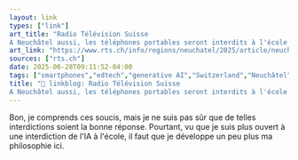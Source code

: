 ```yaml
---
layout: link
types: ["link"]
art_title: "Radio Télévision Suisse
A Neuchâtel aussi, les téléphones portables seront interdits à l'école obligatoire"
art_link: "https://www.rts.ch/info/regions/neuchatel/2025/article/neuchatel-interdit-les-smartphones-a-l-ecole-harmonisation-romande-28927831.html?rts_source=rss_t"
sources: ["rts.ch"]
date: 2025-06-28T09:11:52-04:00
tags: ["smartphones","edtech","generative AI","Switzerland","Neuchâtel"]
title: "🔗 linkblog: Radio Télévision Suisse
A Neuchâtel aussi, les téléphones portables seront interdits à l'école obligatoire"
---
```

Bon, je comprends ces soucis, mais je ne suis pas sûr que de telles interdictions soient la bonne réponse. Pourtant, vu que je suis plus ouvert à une interdiction de l'IA à l'école, il faut que je développe un peu plus ma philosophie ici.